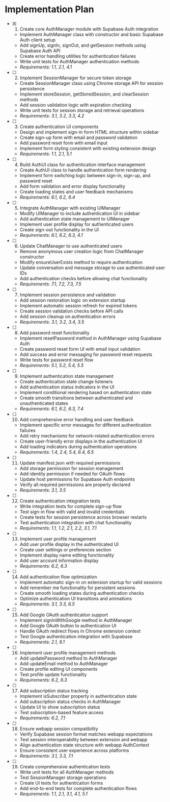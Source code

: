 # Implementation Plan

- [x] 1. Create core AuthManager module with Supabase Auth integration









  - Implement AuthManager class with constructor and basic Supabase Auth client setup
  - Add signUp, signIn, signOut, and getSession methods using Supabase Auth API
  - Create error handling utilities for authentication failures
  - Write unit tests for AuthManager authentication methods
  - _Requirements: 1.1, 2.1, 4.1_

- [ ] 2. Implement SessionManager for secure token storage
  - Create SessionManager class using Chrome storage API for session persistence
  - Implement storeSession, getStoredSession, and clearSession methods
  - Add session validation logic with expiration checking
  - Write unit tests for session storage and retrieval operations
  - _Requirements: 3.1, 3.2, 3.3, 4.2_

- [ ] 3. Create authentication UI components
  - Design and implement sign-in form HTML structure within sidebar
  - Create sign-up form with email and password validation
  - Add password reset form with email input
  - Implement form styling consistent with existing extension design
  - _Requirements: 1.1, 2.1, 5.1_

- [ ] 4. Build AuthUI class for authentication interface management
  - Create AuthUI class to handle authentication form rendering
  - Implement form switching logic between sign-in, sign-up, and password reset
  - Add form validation and error display functionality
  - Create loading states and user feedback mechanisms
  - _Requirements: 6.1, 6.2, 6.4_

- [ ] 5. Integrate AuthManager with existing UIManager
  - Modify UIManager to include authentication UI in sidebar
  - Add authentication state management to UIManager
  - Implement user profile display for authenticated users
  - Create sign-out functionality in the UI
  - _Requirements: 6.1, 6.2, 6.3, 4.1_

- [ ] 6. Update ChatManager to use authenticated users
  - Remove anonymous user creation logic from ChatManager constructor
  - Modify ensureUserExists method to require authentication
  - Update conversation and message storage to use authenticated user IDs
  - Add authentication checks before allowing chat functionality
  - _Requirements: 7.1, 7.2, 7.3, 7.5_

- [ ] 7. Implement session persistence and validation
  - Add session restoration logic on extension startup
  - Implement automatic session refresh for expired tokens
  - Create session validation checks before API calls
  - Add session cleanup on authentication errors
  - _Requirements: 3.1, 3.2, 3.4, 3.5_

- [ ] 8. Add password reset functionality
  - Implement resetPassword method in AuthManager using Supabase Auth
  - Create password reset form UI with email input validation
  - Add success and error messaging for password reset requests
  - Write tests for password reset flow
  - _Requirements: 5.1, 5.2, 5.4, 5.5_

- [ ] 9. Implement authentication state management
  - Create authentication state change listeners
  - Add authentication status indicators in the UI
  - Implement conditional rendering based on authentication state
  - Create smooth transitions between authenticated and unauthenticated states
  - _Requirements: 6.1, 6.2, 6.3, 7.4_

- [ ] 10. Add comprehensive error handling and user feedback
  - Implement specific error messages for different authentication failures
  - Add retry mechanisms for network-related authentication errors
  - Create user-friendly error displays in the authentication UI
  - Add loading indicators during authentication operations
  - _Requirements: 1.4, 2.4, 5.4, 6.4, 6.5_

- [ ] 11. Update manifest.json with required permissions
  - Add storage permission for session management
  - Add identity permission if needed for OAuth flows
  - Update host permissions for Supabase Auth endpoints
  - Verify all required permissions are properly declared
  - _Requirements: 3.1, 3.5_

- [ ] 12. Create authentication integration tests
  - Write integration tests for complete sign-up flow
  - Test sign-in flow with valid and invalid credentials
  - Create tests for session persistence across browser restarts
  - Test authentication integration with chat functionality
  - _Requirements: 1.1, 1.2, 2.1, 2.2, 3.1, 7.1_

- [ ] 13. Implement user profile management
  - Add user profile display in the authenticated UI
  - Create user settings or preferences section
  - Implement display name editing functionality
  - Add user account information display
  - _Requirements: 6.2, 6.3_

- [ ] 14. Add authentication flow optimization
  - Implement automatic sign-in on extension startup for valid sessions
  - Add remember me functionality for persistent sessions
  - Create smooth loading states during authentication checks
  - Optimize authentication UI transitions and animations
  - _Requirements: 3.1, 3.3, 6.5_

- [ ] 15. Add Google OAuth authentication support
  - Implement signInWithGoogle method in AuthManager
  - Add Google OAuth button to authentication UI
  - Handle OAuth redirect flows in Chrome extension context
  - Test Google authentication integration with Supabase
  - _Requirements: 2.1, 6.1_

- [ ] 16. Implement user profile management methods
  - Add updatePassword method to AuthManager
  - Add updateEmail method to AuthManager
  - Create profile editing UI components
  - Test profile update functionality
  - _Requirements: 6.2, 6.3_

- [ ] 17. Add subscription status tracking
  - Implement isSubscriber property in authentication state
  - Add subscription status checks in AuthManager
  - Update UI to show subscription status
  - Test subscription-based feature access
  - _Requirements: 6.2, 7.1_

- [ ] 18. Ensure webapp session compatibility
  - Verify Supabase session format matches webapp expectations
  - Test session interoperability between extension and webapp
  - Align authentication state structure with webapp AuthContext
  - Ensure consistent user experience across platforms
  - _Requirements: 3.1, 3.3, 7.1_

- [ ] 19. Create comprehensive authentication tests
  - Write unit tests for all AuthManager methods
  - Test SessionManager storage operations
  - Create UI tests for authentication forms
  - Add end-to-end tests for complete authentication flows
  - _Requirements: 1.1, 2.1, 3.1, 4.1, 5.1_